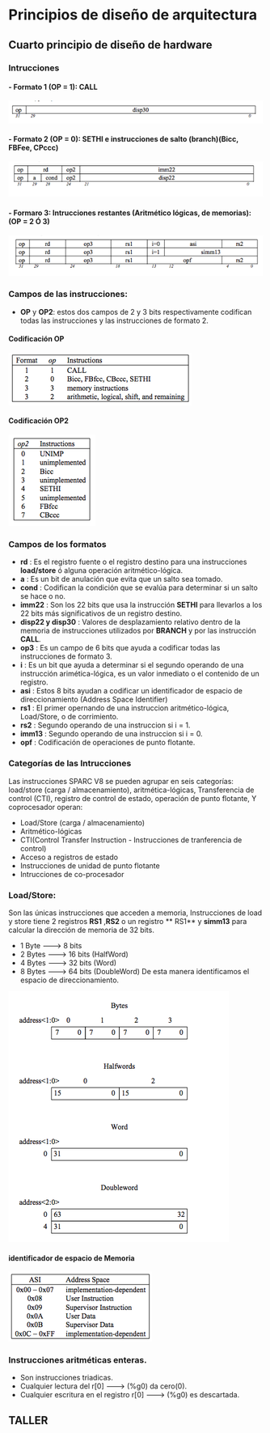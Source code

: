 # Principios de diseño de arquitectura
## Cuarto principio de diseño de hardware
### Intrucciones
#### - Formato 1 (**OP = 1**): CALL


![Formato 1](./images/formato1.png "Formato1")

#### - Formato 2 (**OP = 0**): **SETHI** e instrucciones de salto (**branch**)(**Bicc, FBFee, CPccc**)
![Formato 2](./images/formato2.png "Formato2")

#### - Formaro 3: Intrucciones restantes (Aritmético lógicas, de memorias): (**OP = 2 Ó 3**)
![Formato 3](./images/formato3.png "Formato1")

### Campos de las instrucciones:
- **OP** y **OP2**: estos dos campos de 2 y 3 bits respectivamente codifican todas las instrucciones y las instrucciones de formato 2.

#### Codificación **OP**
![op](./images/op.png "Codificación OP")
#### Codificación **OP2**
![op2](./images/op2.png "Codificación OP2")
### Campos de los formatos
+ **rd** : Es el registro fuente o el registro destino para una instrucciones **load/store** ó alguna operación aritmético-lógica.
+ **a** : Es un bit de anulación que evita que un salto sea tomado.
+ **cond** : Codifican la condición que se evalúa para determinar si un salto se hace o no.
+ **imm22** : Son los 22 bits que usa la instrucción **SETHI** para llevarlos a los 22 bits más significativos de un registro destino.
+ **disp22 y disp30** : Valores de desplazamiento relativo dentro de la memoria de instrucciones utilizados por **BRANCH** y por las instrucción **CALL**.
+ **op3** : Es un campo de 6 bits que ayuda a codificar todas las instrucciones de formato 3.
+ **i** : Es un bit que ayuda a determinar si el segundo operando de una instrucción arimética-lógica, es un valor inmediato o el contenido de un registro.
+ **asi** : Estos 8 bits ayudan a codificar un identificador de espacio de direccionamiento (Address Space Identifier)
+ **rs1** : El primer opernando de una instruccion aritmético-lógica, Load/Store, o de corrimiento.
+ **rs2** : Segundo operando de una instruccion si i = 1.
+ **imm13** : Segundo operando de una instruccion si i = 0.
+ **opf** : Codificación de operaciones de punto flotante.

### Categorías de las Intrucciones
Las instrucciones SPARC V8 se pueden agrupar en seis categorías: load/store (carga / almacenamiento), aritmética-lógicas,
Transferencia de control (CTI), registro de control de estado, operación de punto flotante,
Y coprocesador operan:  

+ Load/Store (carga / almacenamiento)
+ Aritmético-lógicas
+ CTI(Control Transfer Instruction - Instrucciones de tranferencia de control)
+ Acceso a registros de estado
+ Instrucciones de unidad de punto flotante
+ Intrucciones de co-procesador

### Load/Store:

Son las únicas instrucciones que acceden a memoria, Instrucciones de load y store
tiene 2 registros **RS1** ,**RS2** o un registro ** RS1** y **simm13** para calcular la dirección de memoria de 32 bits.
+ 1 Byte ---> 8 bits
+ 2 Bytes ---> 16 bits (HalfWord)
+ 4 Bytes ---> 32 bits (Word)
+ 8 Bytes ---> 64 bits (DoubleWord)
De esta manera identificamos el espacio de direccionamiento.

![Address](./images/address.png "Direccionamiento de memoria")

#### identificador de espacio de Memoria


![AddressIdentifier](./images/addressIdentifier.png " espacio de direccionamiento de memoria")

### Instrucciones aritméticas enteras.

+ Son instrucciones triadicas.
+ Cualquier lectura del r[0] ---> (%g0) da cero(0).
+ Cualquier escritura en el registro r[0] ---> (%g0) es descartada.


## TALLER
